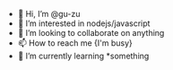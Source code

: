 - 👋 Hi, I’m @gu-zu
- 👀 I’m interested in nodejs/javascript
- 💞️ I’m looking to collaborate on anything
- 📫 How to reach me {I'm busy}
- 🌱 I’m currently learning *something

<!---
gu-zu/gu-zu is a ✨ special ✨ repository because its `README.md` (this file) appears on your GitHub profile.
You can click the Preview link to take a look at your changes.

- 🌱 I’m currently learning C++
--->
